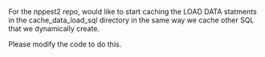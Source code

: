 For the nppest2 repo, would like to start caching the LOAD DATA statments in the cache_data_load_sql directory in the same way we cache other SQL that we dynamically create. 

Please modify the code to do this. 